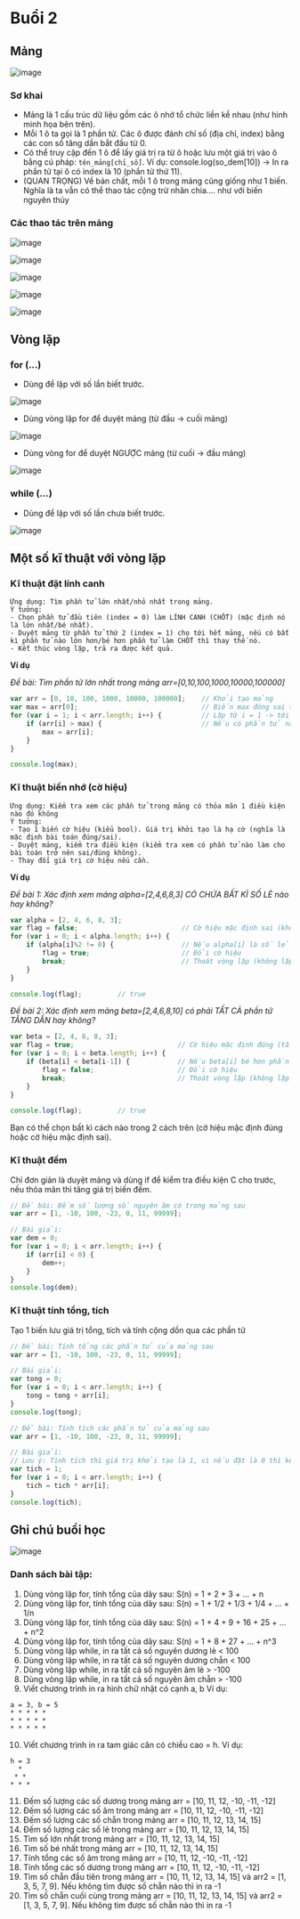 # Buổi 2

## Mảng
![image](https://github.com/hoangduy0610/ncc-sg-qa-basic-js/assets/45957687/10451d38-93a8-421a-8369-a735e8794752)

### Sơ khai
- Mảng là 1 cấu trúc dữ liệu gồm các ô nhớ tổ chức liền kề nhau (như hình minh họa bên trên).
- Mỗi 1 ô ta gọi là 1 phần tử. Các ô được đánh chỉ số (địa chỉ, index) bằng các con số tăng dần bắt đầu từ 0.
- Có thể truy cập đến 1 ô để lấy giá trị ra từ ô hoặc lưu một giá trị vào ô bằng cú pháp: `tên_mảng[chỉ_số]`. Ví dụ: console.log(so_dem[10]) -> In ra phần tử tại ô có index là 10 (phần tử thứ 11).
- (QUAN TRỌNG) Về bản chất, mỗi 1 ô trong mảng cũng giống như 1 biến. Nghĩa là ta vẫn có thể thao tác cộng trừ nhân chia.... như với biến nguyên thủy

### Các thao tác trên mảng
![image](https://github.com/hoangduy0610/ncc-sg-qa-basic-js/assets/45957687/ccb2bc92-5142-4ccc-b837-bac10530c78a)

![image](https://github.com/hoangduy0610/ncc-sg-qa-basic-js/assets/45957687/5a068404-82fd-4f7f-a868-ed905431e351)

![image](https://github.com/hoangduy0610/ncc-sg-qa-basic-js/assets/45957687/f261379d-5505-410f-9452-8ad2c1328a57)

![image](https://github.com/hoangduy0610/ncc-sg-qa-basic-js/assets/45957687/92e22bae-a38b-4bd6-bae6-35fcf713d20b)

![image](https://github.com/hoangduy0610/ncc-sg-qa-basic-js/assets/45957687/95bcd6ca-c900-43d5-8b43-90d93a877450)


## Vòng lặp
### for (...)
- Dùng để lặp với số lần biết trước.

![image](https://github.com/hoangduy0610/ncc-sg-qa-basic-js/assets/45957687/50ceefaf-852d-4c84-8739-4121d9f9ce82)

- Dùng vòng lặp for để duyệt mảng (từ đầu -> cuối mảng)

![image](https://github.com/hoangduy0610/ncc-sg-qa-basic-js/assets/45957687/ef877de1-5e8e-4f80-9968-dbcfd3cc830f)

- Dùng vòng for để duyệt NGƯỢC mảng (từ cuối -> đầu mảng)

![image](https://github.com/hoangduy0610/ncc-sg-qa-basic-js/assets/45957687/689b8a90-9ed0-4170-88d6-4bd00da2c25e)

### while (...)
- Dùng để lặp với số lần chưa biết trước.

![image](https://github.com/hoangduy0610/ncc-sg-qa-basic-js/assets/45957687/3be05f27-e46f-4e4a-8d87-7c01d42b975e)


## Một số kĩ thuật với vòng lặp
### Kĩ thuật đặt lính canh
```
Ứng dụng: Tìm phần tử lớn nhất/nhỏ nhất trong mảng.
Ý tưởng:
- Chọn phần tử đầu tiên (index = 0) làm LÍNH CANH (CHỐT) (mặc định nó là lớn nhất/bé nhất).
- Duyệt mảng từ phần tử thứ 2 (index = 1) cho tới hết mảng, nếu có bất kì phần tử nào lớn hơn/bé hơn phần tử làm CHỐT thì thay thế nó.
- Kết thúc vòng lặp, trả ra được kết quả.
```

**Ví dụ**

*Đề bài: Tìm phần tử lớn nhất trong mảng arr=[0,10,100,1000,10000,100000]*

```javascript
var arr = [0, 10, 100, 1000, 10000, 100000];    // Khởi tạo mảng
var max = arr[0];                               // Biến max đóng vai trò là LÍNH CANH (CHỐT), giá trị ban đầu là arr[0] (phần tử đầu tiên)
for (var i = 1; i < arr.length; i++) {          // Lặp từ i = 1 -> tới hết mảng
    if (arr[i] > max) {                         // Nếu có phần tử nào đó trong mảng arr lớn hơn LÍNH CANH thì cập nhật lại giá trị
        max = arr[i];
    }
}

console.log(max);
```

### Kĩ thuật biến nhớ (cờ hiệu)
```
Ứng dụng: Kiểm tra xem các phần tử trong mảng có thỏa mãn 1 điều kiện nào đó không
Ý tưởng:
- Tạo 1 biến cờ hiệu (kiểu bool). Giá trị khởi tạo là hạ cờ (nghĩa là mặc định bài toán đúng/sai).
- Duyệt mảng, kiểm tra điều kiện (kiểm tra xem có phần tử nào làm cho bài toán trở nên sai/đúng không).
- Thay đổi giá trị cờ hiệu nếu cần.
```

**Ví dụ**

*Đề bài 1: Xác định xem mảng alpha=[2,4,6,8,3] CÓ CHỨA BẤT KÌ SỐ LẺ nào hay không?*
```javascript
var alpha = [2, 4, 6, 8, 3];
var flag = false;                          // Cờ hiệu mặc định sai (không có bất kì số lẻ nào)
for (var i = 0; i < alpha.length; i++) {
    if (alpha[i]%2 != 0) {                 // Nếu alpha[i] là số lẻ (i chia lấy dư (%) cho 2, nếu có số dư khác 0 là số lẻ)
        flag = true;                       // Đổi cờ hiệu
        break;                             // Thoát vòng lặp (không lặp tiếp nữa)
    }
}

console.log(flag);         // true
```

*Đề bài 2: Xác định xem mảng beta=[2,4,6,8,10] có phải TẤT CẢ phần tử TĂNG DẦN hay không?*
```javascript
var beta = [2, 4, 6, 8, 3];
var flag = true;                          // Cờ hiệu mặc định đúng (tất cả phần tử tăng dần)
for (var i = 0; i < beta.length; i++) {
    if (beta[i] < beta[i-1]) {            // Nếu beta[i] bé hơn phần tử đứng liền trước nó
        flag = false;                     // Đổi cờ hiệu
        break;                            // Thoát vòng lặp (không lặp tiếp nữa)
    }
}

console.log(flag);         // true
```

Bạn có thể chọn bất kì cách nào trong 2 cách trên (cờ hiệu mặc định đúng hoặc cờ hiệu mặc định sai). 

### Kĩ thuật đếm
Chỉ đơn giản là duyệt mảng và dùng if để kiểm tra điều kiện C cho trước, nếu thỏa mãn thì tăng giá trị biến đếm.

```javascript
// Đề bài: Đếm số lượng số nguyên âm có trong mảng sau
var arr = [1, -10, 100, -23, 0, 11, 99999];

// Bài giải:
var dem = 0;
for (var i = 0; i < arr.length; i++) {
    if (arr[i] < 0) {
        dem++;
    }
}
console.log(dem);
```

### Kĩ thuật tính tổng, tích
Tạo 1 biến lưu giá trị tổng, tích và tính cộng dồn qua các phần tử

```javascript
// Đề bài: Tính tổng các phần tử của mảng sau
var arr = [1, -10, 100, -23, 0, 11, 99999];

// Bài giải:
var tong = 0;
for (var i = 0; i < arr.length; i++) {
    tong = tong + arr[i];
}
console.log(tong);
```

```javascript
// Đề bài: Tính tích các phần tử của mảng sau
var arr = [1, -10, 100, -23, 0, 11, 99999];

// Bài giải:
// Lưu ý: Tính tích thì giá trị khởi tạo là 1, vì nếu đặt là 0 thì kết quả cuối cùng luôn là 0 (Do 0 nhân với bất kì số nào đều là 0)
var tich = 1;
for (var i = 0; i < arr.length; i++) {
    tich = tich * arr[i];
}
console.log(tich);
```

## Ghi chú buổi học
![image](https://github.com/hoangduy0610/ncc-sg-qa-basic-js/assets/45957687/fdc1bc57-7343-4420-91b4-d2c403c2e786)

### Danh sách bài tập:
1. Dùng vòng lặp for, tính tổng của dãy sau: S(n) = 1 + 2 + 3 + ... + n
2. Dùng vòng lặp for, tính tổng của dãy sau: S(n) = 1 + 1/2 + 1/3 + 1/4 + ... + 1/n
3. Dùng vòng lặp for, tính tổng của dãy sau: S(n) = 1 + 4 + 9 + 16 + 25 +  ... + n^2
4. Dùng vòng lặp for, tính tổng của dãy sau: S(n) = 1 + 8 + 27 + ... + n^3
5. Dùng vòng lặp while, in ra tất cả số nguyên dương lẻ < 100
6. Dùng vòng lặp while, in ra tất cả số nguyên dương chẵn < 100
7. Dùng vòng lặp while, in ra tất cả số nguyên âm lẻ > -100
8. Dùng vòng lặp while, in ra tất cả số nguyên âm chẵn > -100
9. Viết chương trình in ra hình chữ nhật có cạnh a, b
Ví dụ:
```
a = 3, b = 5
* * * * *
* * * * *
* * * * *
```
10. Viết chương trình in ra tam giác cân có chiều cao = h.
Ví dụ:
```
h = 3
  *
 * *
* * *
```
11. Đếm số lượng các số dương trong mảng arr = [10, 11, 12, -10, -11, -12]
12. Đếm số lượng các số âm trong mảng arr = [10, 11, 12, -10, -11, -12]
13. Đếm số lượng các số chẵn trong mảng arr = [10, 11, 12, 13, 14, 15]
14. Đếm số lượng các số lẻ trong mảng arr = [10, 11, 12, 13, 14, 15]
15. Tìm số lớn nhất trong mảng arr = [10, 11, 12, 13, 14, 15]
16. Tìm số bé nhất trong mảng arr = [10, 11, 12, 13, 14, 15]
17. Tính tổng các số âm trong mảng arr = [10, 11, 12, -10, -11, -12]
18. Tính tổng các số dương trong mảng arr = [10, 11, 12, -10, -11, -12]
19. Tìm số chẵn đầu tiên trong mảng arr = [10, 11, 12, 13, 14, 15] và arr2 = [1, 3, 5, 7, 9]. Nếu không tìm được số chẵn nào thì in ra -1
20. Tìm số chẵn cuối cùng trong mảng arr = [10, 11, 12, 13, 14, 15] và arr2 = [1, 3, 5, 7, 9]. Nếu không tìm được số chẵn nào thì in ra -1
